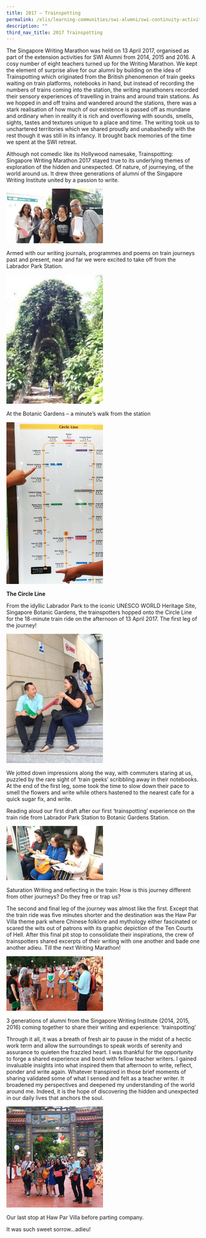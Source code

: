 ```yaml
---
title: 2017 – Trainspotting
permalink: /elis/learning-communities/swi-alumni/swi-continuity-activities/writing-marathon-trainspotting/
description: ""
third_nav_title: 2017 Trainspotting
---
```

The Singapore Writing Marathon was held on 13 April 2017, organised as part of the extension activities for SWI Alumni from 2014, 2015 and 2016. A cosy number of eight teachers turned up for the Writing Marathon. We kept the element of surprise alive for our alumni by building on the idea of Trainspotting which originated from the British phenomenon of train geeks waiting on train platforms, notebooks in hand, but instead of recording the numbers of trains coming into the station, the writing marathoners recorded their sensory experiences of travelling in trains and around train stations. As we hopped in and off trains and wandered around the stations, there was a stark realisation of how much of our existence is passed off as mundane and ordinary when in reality it is rich and overflowing with sounds, smells, sights, tastes and textures unique to a place and time. The writing took us to unchartered territories which we shared proudly and unabashedly with the rest though it was still in its infancy. It brought back memories of the time we spent at the SWI retreat.

Although not comedic like its Hollywood namesake, Trainspotting: Singapore Writing Marathon 2017 stayed true to its underlying themes of exploration of the hidden and unexpected. Of nature, of journeying, of the world around us. It drew three generations of alumni of the Singapore Writing Institute united by a passion to write.

<img src="/images/tn-groupphoto-jpg-mid.jpg" style="width:50%">
		 
Armed with our writing journals, programmes and poems on train journeys past and present, near and far we were excited to take off from the Labrador Park Station.

<img src="/images/tn-botanic_garden-jpg-2.jpg" style="width:50%">

At the Botanic Gardens – a minute’s walk from the station

<img src="/images/train_map_498.jpg" style="width:50%">
		 
<b>The Circle Line</b> 
  
From the idyllic Labrador Park to the iconic UNESCO WORLD Heritage Site, Singapore Botanic Gardens, the trainspotters hopped onto the Circle Line for the 18-minute train ride on the afternoon of 13 April 2017. The first leg of the journey!&nbsp;  
  

 <img src="/images/2persons.jpg" style="width:50%">
  
We jotted down impressions along the way, with commuters staring at us, puzzled by the rare sight of ‘train geeks’ scribbling away in their notebooks. At the end of the first leg, some took the time to slow down their pace to smell the flowers and write while others hastened to the nearest cafe for a quick sugar fix, and write.

Reading aloud our first draft after our first ‘trainspotting’ experience on the train ride from Labrador Park Station to Botanic Gardens Station.

<img src="/images/tn-3persons_800-jpg-mid.jpg" style="width:50%">
		 
Saturation Writing and reflecting in the train: How is this journey different from other journeys? Do they free or trap us?

The second and final leg of the journey was almost like the first. Except that the train ride was five minutes shorter and the destination was the Haw Par Villa theme park where Chinese folklore and mythology either fascinated or scared the wits out of patrons with its graphic depiction of the Ten Courts of Hell. After this final pit stop to consolidate their inspirations, the crew of trainspotters shared excerpts of their writing with one another and bade one another adieu. Till the next Writing Marathon!

<img src="/images/tn-haw-par-villa_800-jpg-mid.jpg" style="width:50%">

3 generations of alumni from the Singapore Writing Institute (2014, 2015, 2016) coming together to share their writing and experience: ‘trainspotting’

Through it all, it was a breath of fresh air to pause in the midst of a hectic work term and allow the surroundings to speak words of serenity and assurance to quieten the frazzled heart. I was thankful for the opportunity to forge a shared experience and bond with fellow teacher writers. I gained invaluable insights into what inspired them that afternoon to write, reflect, ponder and write again. Whatever transpired in those brief moments of sharing validated some of what I sensed and felt as a teacher writer. It broadened my perspectives and deepened my understanding of the world around me. Indeed, it is the hope of discovering the hidden and unexpected in our daily lives that anchors the soul.

<img src="/images/tn-haw-par-villa_gate_538-jpg-mid.jpg" style="width:50%">

Our last stop at Haw Par Villa before parting company.

It was such sweet sorrow…adieu!